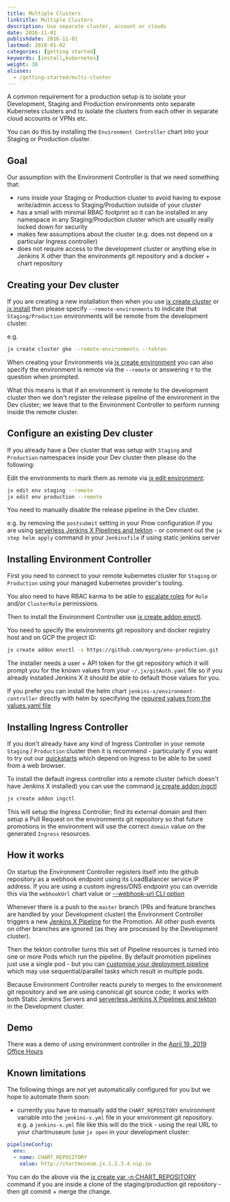 ```yaml
---
title: Multiple Clusters
linktitle: Multiple Clusters
description: Use separate cluster, account or clouds
date: 2016-11-01
publishdate: 2016-11-01
lastmod: 2018-01-02
categories: [getting started]
keywords: [install,kubernetes]
weight: 30
aliases:
  - /getting-started/multi-cluster
---
```


A common requirement for a production setup is to isolate your Development, Staging and Production environments onto separate Kubernetes clusters and to isolate the clusters from each other in separate cloud accounts or VPNs etc.

You can do this by installing the `Environment Controller` chart into your Staging or Production cluster.

## Goal

Our assumption with the Environment Controller is that we need something that:

* runs inside your Staging or Production cluster to avoid having to expose write/admin access to Staging/Production outside of your cluster
* has a small with minimal RBAC footprint so it can be installed in any namespace in any Staging/Production cluster which are usually really locked down for security
* makes few assumptions about the cluster (e.g. does not depend on a particular Ingress controller)
* does not require access to the development cluster or anything else in Jenkins X other than the environments git repository and a docker + chart repository


## Creating your Dev cluster

If you are creating a new installation then when you use [jx create cluster](/commands/jx_create_cluster/) or [jx install](/commands/jx_install/) then please specify `--remote-environments` to indicate that `Staging/Production` environments will be remote from the development cluster.

e.g.

```sh
jx create cluster gke --remote-environments --tekton
```

When creating your Environments via [jx create environment](/commands/jx_create_environment/) you can also specify the environment is remote via the `--remote` or answering `Y` to the question when prompted.

What this means is that if an environment is remote to the development cluster then we don't register the release pipeline
of the environment in the Dev cluster; we leave that to the Environment Controller to perform running inside the remote cluster.


## Configure an existing Dev cluster

If you already have a Dev cluster that was setup with `Staging` and `Production` namespaces inside your Dev cluster then please do the following:

Edit the environments to mark them as remote via [jx edit environment](/commands/jx_edit_environment/):

```sh
jx edit env staging --remote
jx edit env production --remote
```

You need to manually disable the release pipeline in the Dev cluster.

e.g. by removing the `postsubmit` setting in your Prow configuration if you are using [serverless Jenkins X Pipelines and tekton](/docs/concepts/jenkins-x-pipelines/) - or comment out the `jx step helm apply` command in your `Jenkinsfile` if using static jenkins server


## Installing Environment Controller

First you need to connect to your remote kubernetes cluster for `Staging` or `Production` using your managed kubernetes provider's tooling.

You also need to have RBAC karma to be able to [escalate roles](https://kubernetes.io/docs/reference/access-authn-authz/rbac/#privilege-escalation-prevention-and-bootstrapping) for `Role` and/or `ClusterRole` permissions.

Then to install the Environment Controller use [jx create addon envctl](/commands/jx_create_addon_environment/).

You need to specify the environments git repository and docker registry host and on GCP the project ID:

```sh
jx create addon envctl -s https://github.com/myorg/env-production.git --project-id myproject --docker-registry gcr.io --cluster-rbac true --user mygituser --token mygittoken
```

The installer needs a user + API token for the git repository which it will prompt you for the known values from your `~/.jx/gitAuth.yaml` file so if you already installed Jenkins X it should be able to default those values for you.

If you prefer you can install the helm chart `jenkins-x/environment-controller` directly with helm by specifying the [required values from the values.yaml file](https://github.com/jenkins-x-charts/environment-controller/blob/master/environment-controller/values.yaml#L3-L19)


## Installing Ingress Controller

If you don't already have any kind of Ingress Controller in your remote `Staging` / `Production` cluster then it is recommend - particularly if you want to try out our [quickstarts](/docs/getting-started/first-project/create-quickstart/) which depend on Ingress to be able to be used from a web browser.

To install the default ingress controller into a remote cluster (which doesn't have Jenkins X installed) you can use the command [jx create addon ingctl](/commands/jx_create_addon_ingress/)

```sh
jx create addon ingctl
```

This will setup the Ingress Controller; find its external domain and then setup a Pull Request on the environments git repository so that future promotions in the environment will use the correct `domain` value on the generated `Ingress` resources.


## How it works

On startup the Environment Controller registers itself into the github repository as a webhook endpoint using its LoadBalancer service IP address. If you are using a custom ingress/DNS endpoint you can override this via the `webhookUrl` chart value or [--webhook-url CLI option](/commands/jx_create_addon_environment/)

Whenever there is a push to the `master` branch (PRs and feature branches are handled by your Development cluster) the Environment Controller triggers a new [Jenkins X Pipeline](/docs/concepts/jenkins-x-pipelines/) for the Promotion. All other push events on other branches are ignored (as they are processed by the Development cluster).

Then the tekton controller turns this set of Pipeline resources is turned into one or more Pods which run the pipeline. By default promotion pipelines just use a single pod - but you can [customise your deployment pipeline](/docs/concepts/jenkins-x-pipelines/#customizing-the-pipelines) which may use sequential/parallel tasks which result in multiple pods.

Because Environment Controller reacts purely to merges to the environment git repository and we are using canonical git source code; it works with both Static Jenkins Servers and [serverless Jenkins X Pipelines and tekton](/docs/concepts/jenkins-x-pipelines/) in the Development cluster.

## Demo

There was a demo of using environment controller in the [April 19, 2019 Office Hours](/community/office_hours/2019-04-19/)

## Known limitations

The following things are not yet automatically configured for you but we hope to automate them soon:

* currently you have to manually add the `CHART_REPOSITORY` environment variable into the `jenkins-x.yml` file in your environment git repository. e.g. a `jenkins-x.yml` file like this will do the trick - using the real URL to your chartmuseum (use `jx open` in your development cluster:

```yaml
pipelineConfig:
  env:
  - name: CHART_REPOSITORY
    value: http://chartmuseum.jx.1.2.3.4.nip.io
 ```

You can do the above via the [jx create var -n CHART_REPOSITORY](/commands/jx_create_variable/) command if you are inside a clone of the staging/production git repository - then git commit + merge the change.


